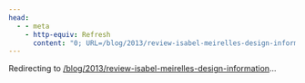 ```yaml
---
head:
  - - meta
    - http-equiv: Refresh
      content: "0; URL=/blog/2013/review-isabel-meirelles-design-information"
---
```


Redirecting to <a href="/blog/2013/review-isabel-meirelles-design-information">/blog/2013/review-isabel-meirelles-design-information</a>…